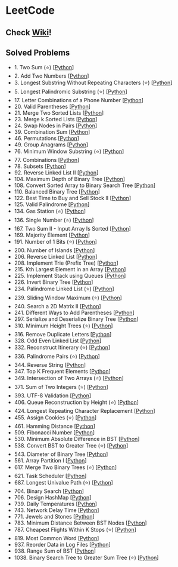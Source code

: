 # LeetCode

## Check [Wiki](https://github.com/JehunYoo/LeetCode/wiki)!

## Solved Problems

- 1&#46; Two Sum (⭐️) [[Python](two-sum.py)]
- 2&#46; Add Two Numbers [[Python](add-two-numbers.py)]
- 3&#46; Longest Substring Without Repeating Characters (⭐️) [[Python](longest-substring-without-repeating-characters.py)]
- 5&#46; Longest Palindromic Substring (⭐️) [[Python](longest-palindromic-substring.py)]
- 17&#46; Letter Combinations of a Phone Number [[Python](letter-combinations-of-a-phone-number.py)]
- 20&#46; Valid Parentheses [[Python](valid-parentheses.py)]
- 21&#46; Merge Two Sorted Lists [[Python](merge-two-sorted-lists.py)]
- 23&#46; Merge k Sorted Lists [[Python](merge-k-sorted-lists.py)]
- 24&#46; Swap Nodes in Pairs [[Python](swap-nodes-in-pairs.py)]
- 39&#46; Combination Sum [[Python](combination-sum.py)]
- 46&#46; Permutations [[Python](permutations.py)]
- 49&#46; Group Anagrams [[Python](group-anagrams.py)]
- 76&#46; Minimum Window Substring (⭐️) [[Python](minimum-window-substring.py)]
- 77&#46; Combinations [[Python](combinations.py)]
- 78&#46; Subsets [[Python](subsets.py)]
- 92&#46; Reverse Linked List II [[Python](reverse-linked-list-ii.py)]
- 104&#46; Maximum Depth of Binary Tree [[Python](maximum-depth-of-binary-tree.py)]
- 108&#46; Convert Sorted Array to Binary Search Tree [[Python](convert-sorted-array-to-binary-search-tree.py)]
- 110&#46; Balanced Binary Tree [[Python](balanced-binary-tree.py)]
- 122&#46; Best Time to Buy and Sell Stock II [[Python](best-time-to-buy-and-sell-stock-ii.py)]
- 125&#46; Valid Palindrome [[Python](valid-palindrome.py)]
- 134&#46; Gas Station (⭐️) [[Python](gas-station.py)]
- 136&#46; Single Number (⭐️) [[Python](single-number.py)]
- 167&#46; Two Sum II - Input Array Is Sorted [[Python](two-sum-ii-input-array-is-sorted.py)]
- 169&#46; Majority Element [[Python](majority-element.py)]
- 191&#46; Number of 1 Bits (⭐️) [[Python](number-of-1-bits.py)]
- 200&#46; Number of Islands [[Python](number-of-islands.py)]
- 206&#46; Reverse Linked List [[Python](reverse-linked-list.py)]
- 208&#46; Implement Trie (Prefix Tree) [[Python](implement-trie-prefix-tree.py)]
- 215&#46; Kth Largest Element in an Array [[Python](kth-largest-element-in-an-array.py)]
- 225&#46; Implement Stack using Queues [[Python](implement-stack-using-queues.py)]
- 226&#46; Invert Binary Tree [[Python](invert-binary-tree.py)]
- 234&#46; Palindrome Linked List (⭐️) [[Python](palindrome-linked-list.py)]
- 239&#46; Sliding Window Maximum (⭐️) [[Python](sliding-window-maximum.py)]
- 240&#46; Search a 2D Matrix II [[Python](search-a-2d-matrix-ii.py)]
- 241&#46; Different Ways to Add Parentheses [[Python](different-ways-to-add-parentheses.py)]
- 297&#46; Serialize and Deserialize Binary Tree [[Python](serialize-and-deserialize-binary-tree.py)]
- 310&#46; Minimum Height Trees (⭐️) [[Python](minimum-height-trees.py)]
- 316&#46; Remove Duplicate Letters [[Python](remove-duplicate-letters.py)]
- 328&#46; Odd Even Linked List [[Python](odd-even-linked-list.py)]
- 332&#46; Reconstruct Itinerary (⭐️) [[Python](reconstruct-itinerary.py)]
- 336&#46; Palindrome Pairs (⭐️) [[Python](palindrome-pairs.py)]
- 344&#46; Reverse String [[Python](reverse-string.py)]
- 347&#46; Top K Frequent Elements [[Python](top-k-frequent-elements.py)]
- 349&#46; Intersection of Two Arrays (⭐️) [[Python](intersection-of-two-arrays.py)]
- 371&#46; Sum of Two Integers (⭐️) [[Python](sum-of-two-integers.py)]
- 393&#46; UTF-8 Validation [[Python](utf-8-validation.py)]
- 406&#46; Queue Reconstruction by Height (⭐️) [[Python](queue-reconstruction-by-height.py)]
- 424&#46; Longest Repeating Character Replacement [[Python](longest-repeating-character-replacement.py)]
- 455&#46; Assign Cookies (⭐️) [[Python](assign-cookies.py)]
- 461&#46; Hamming Distance [[Python](hamming-distance.py)]
- 509&#46; Fibonacci Number [[Python](fibonacci-number.py)]
- 530&#46; Minimum Absolute Difference in BST [[Python](minimum-absolute-difference-in-bst.py)]
- 538&#46; Convert BST to Greater Tree (⭐️) [[Python](convert-bst-to-greater-tree.py)]
- 543&#46; Diameter of Binary Tree [[Python](diameter-of-binary-tree.py)]
- 561&#46; Array Partition I [[Python](array-partition-i.py)]
- 617&#46; Merge Two Binary Trees (⭐️) [[Python](merge-two-binary-trees.py)]
- 621&#46; Task Scheduler [[Python](task-scheduler.py)]
- 687&#46; Longest Univalue Path (⭐️) [[Python](longest-univalue-path.py)]
- 704&#46; Binary Search [[Python](binary-search.py)]
- 706&#46; Design HashMap [[Python](design-hashmap.py)]
- 739&#46; Daily Temperatures [[Python](daily-temperatures.py)]
- 743&#46; Network Delay Time [[Python](network-delay-time.py)]
- 771&#46; Jewels and Stones [[Python](jewels-and-stones.py)]
- 783&#46; Minimum Distance Between BST Nodes [[Python](minimum-distance-between-bst-nodes.py)]
- 787&#46; Cheapest Flights Within K Stops (⭐️) [[Python](cheapest-flights-within-k-stops.py)]
- 819&#46; Most Common Word [[Python](most-common-word.py)]
- 937&#46; Reorder Data in Log Files [[Python](reorder-data-in-log-files.py)]
- 938&#46; Range Sum of BST [[Python](range-sum-of-bst.py)]
- 1038&#46; Binary Search Tree to Greater Sum Tree (⭐️) [[Python](binary-search-tree-to-greater-sum-tree.py)]
